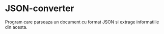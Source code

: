 # JSON-converter

Program care parseaza un document cu format JSON si extrage informatiile din acesta.
